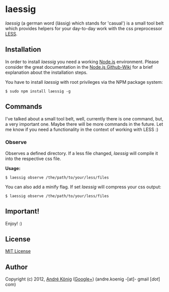 # laessig

_laessig_ (a german word (lässig) which stands for 'casual') is a small tool belt which provides helpers for your day-to-day work with the css preprocessor [LESS](http://lesscss.org/).

## Installation

In order to install _laessig_ you need a working [Node.js](http://nodejs.org/) environment. Please consider the great documentation in the [Node.js Github-Wiki](https://github.com/joyent/node/wiki) for a brief explanation about the installation steps.

You have to install _laessig_ with root privileges via the NPM package system:

    $ sudo npm install laessig -g

## Commands

I've talked about a small tool belt, well, currently there is one command, but, a very important one. Maybe there will be more commands in the future. Let me know if you need a functionality in the context of working with LESS :)

### Observe

Observes a defined directory. If a less file changed, _laessig_ will compile it into the respective css file.

**Usage:**

    $ laessig observe /the/path/to/your/less/files

You can also add a minify flag. If set _laessig_ will compress your css output:

    $ laessig observe /the/path/to/your/less/files

## Important!
Enjoy! :)

## License

[MIT License](http://www.opensource.org/licenses/mit-license.php)

## Author

Copyright (c) 2012, [André König](http://lochkartenstanzer.de) ([Google+](http://profile.lochkartenstanzer.de)) (andre.koenig -[at]- gmail [*dot*] com)